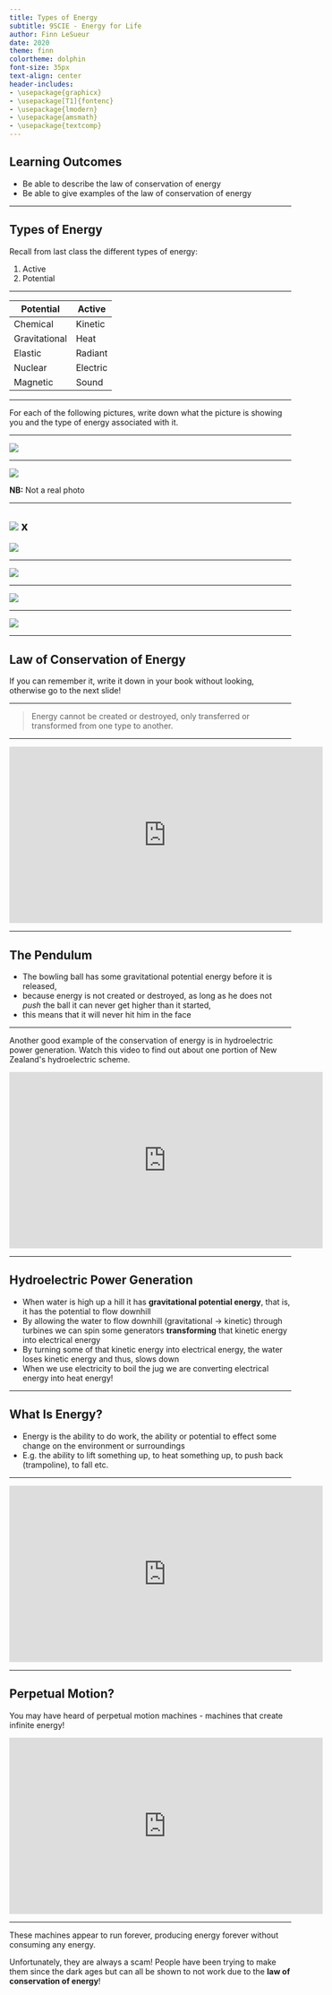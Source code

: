 ```yaml
---
title: Types of Energy
subtitle: 9SCIE - Energy for Life
author: Finn LeSueur
date: 2020
theme: finn
colortheme: dolphin
font-size: 35px
text-align: center
header-includes:
- \usepackage{graphicx}
- \usepackage[T1]{fontenc}
- \usepackage{lmodern}
- \usepackage{amsmath}
- \usepackage{textcomp}
---
```


## Learning Outcomes

- Be able to describe the law of conservation of energy
- Be able to give examples of the law of conservation of energy
    
---

## Types of Energy

Recall from last class the different types of energy:

1. Active
2. Potential

---

| Potential     | Active   |
|---------------|----------|
| Chemical      | Kinetic  |
| Gravitational | Heat     |
| Elastic       | Radiant  |
| Nuclear       | Electric |
| Magnetic      | Sound    |

---

For each of the following pictures, write down what the picture is showing you and the type of energy associated with it.

---

![](assets/conservation_of_energy-wind-farm.jpg)

---

![](assets/conservation_of_energy-voyager-one.jpg)

__NB:__ Not a real photo

---

![](assets/conservation_of_energy-trampoline.jpg)
x
---

![](assets/conservation_of_energy-rotorua.jpg)

---

![](assets/conservation_of_energy-rollercoaster.jpg)

---

![](assets/conservation_of_energy-red-bull.jpg)

---

![](assets/conservation_of_energy-cme.jpg)

---

## Law of Conservation of Energy

If you can remember it, write it down in your book without looking, otherwise go to the next slide!

---

> Energy cannot be created or destroyed, only transferred or transformed from one type to another.

---

<iframe width="560" height="315" src="https://www.youtube.com/embed/xXXF2C-vrQE" frameborder="0" allow="accelerometer; autoplay; encrypted-media; gyroscope; picture-in-picture" allowfullscreen></iframe>

---

## The Pendulum

- The bowling ball has some gravitational potential energy before it is released,
- because energy is not created or destroyed, as long as he does not _push_ the ball it can never get higher than it started,
- this means that it will never hit him in the face

---

Another good example of the conservation of energy is in hydroelectric power generation. Watch this video to find out about one portion of New Zealand's hydroelectric scheme.

<iframe width="560" height="315" src="https://www.youtube.com/embed/ollXO0UDLFs" frameborder="0" allow="accelerometer; autoplay; encrypted-media; gyroscope; picture-in-picture" allowfullscreen></iframe>

---

## Hydroelectric Power Generation

- When water is high up a hill it has __gravitational potential energy__, that is, it has the potential to flow downhill
- By allowing the water to flow downhill (gravitational -> kinetic) through turbines we can spin some generators __transforming__ that kinetic energy into electrical energy
- By turning some of that kinetic energy into electrical energy, the water loses kinetic energy and thus, slows down
- When we use electricity to boil the jug we are converting electrical energy into heat energy!

---

## What Is Energy?

- Energy is the ability to do work, the ability or potential to effect some change on the environment or surroundings
- E.g. the ability to lift something up, to heat something up, to push back (trampoline), to fall etc.

---

<iframe width="560" height="315" src="https://www.youtube.com/embed/CW0_S5YpYVo" frameborder="0" allow="accelerometer; autoplay; encrypted-media; gyroscope; picture-in-picture" allowfullscreen></iframe>

---

## Perpetual Motion?

You may have heard of perpetual motion machines - machines that create infinite energy!

<iframe width="560" height="315" src="https://www.youtube.com/embed/4b8ZsFszE8I" frameborder="0" allow="accelerometer; autoplay; encrypted-media; gyroscope; picture-in-picture" allowfullscreen></iframe>

---

These machines appear to run forever, producing energy forever without consuming any energy.

Unfortunately, they are always a scam! People have been trying to make them since the dark ages but can all be shown to not work due to the __law of conservation of energy__!

